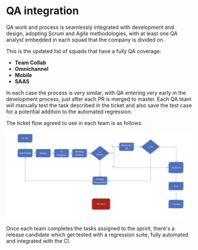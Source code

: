 # QA integration

QA work and process is seamlessly integrated with development and design, adopting Scrum and Agile methodologies, with at least one QA analyst embedded in each squad that the company is divided on. 

This is the updated list of squads that have a fully QA coverage:

* **Team Collab**
* **Omnichannel**
* **Mobile**
* **SAAS**

In each case the process is very similar, with QA entering very early in the development process, just after each PR is merged to master.  Each QA team will manually test the task described in the ticket and also save the test case for a potential addition to the automated regression. 

  
The ticket flow agreed to use in each team is as follows:

![](../../../../../.gitbook/assets/qa-flow.png)

Once each team completes the tasks assigned to the sprint, there's a release candidate which get tested with a regression suite, fully automated and integrated with the CI. 

  


